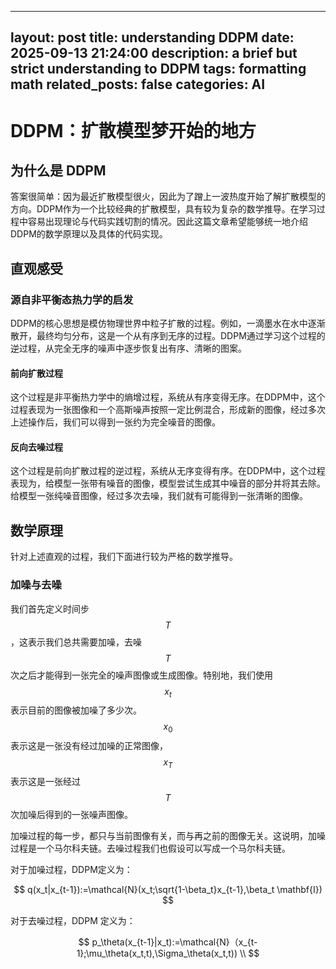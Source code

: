 
---
layout: post
title: understanding DDPM
date: 2025-09-13 21:24:00
description: a brief but strict understanding to DDPM
tags: formatting math
related_posts: false
categories: AI
---
# DDPM：扩散模型梦开始的地方

##  为什么是 DDPM

答案很简单：因为最近扩散模型很火，因此为了蹭上一波热度开始了解扩散模型的方向。DDPM作为一个比较经典的扩散模型，具有较为复杂的数学推导。在学习过程中容易出现理论与代码实践切割的情况。因此这篇文章希望能够统一地介绍DDPM的数学原理以及具体的代码实现。

## 直观感受

### 源自非平衡态热力学的启发

DDPM的核心思想是模仿物理世界中粒子扩散的过程。例如，一滴墨水在水中逐渐散开，最终均匀分布，这是一个从有序到无序的过程。DDPM通过学习这个过程的逆过程，从完全无序的噪声中逐步恢复出有序、清晰的图案。

#### 前向扩散过程

这个过程是非平衡热力学中的熵增过程，系统从有序变得无序。在DDPM中，这个过程表现为一张图像和一个高斯噪声按照一定比例混合，形成新的图像，经过多次上述操作后，我们可以得到一张约为完全噪音的图像。

#### 反向去噪过程

这个过程是前向扩散过程的逆过程，系统从无序变得有序。在DDPM中，这个过程表现为，给模型一张带有噪音的图像，模型尝试生成其中噪音的部分并将其去除。给模型一张纯噪音图像，经过多次去噪，我们就有可能得到一张清晰的图像。

## 数学原理

针对上述直观的过程，我们下面进行较为严格的数学推导。

### 加噪与去噪

我们首先定义时间步 $$T$$ ，这表示我们总共需要加噪，去噪 $$T$$ 次之后才能得到一张完全的噪声图像或生成图像。特别地，我们使用 $$x_t$$ 表示目前的图像被加噪了多少次。$$x_0$$ 表示这是一张没有经过加噪的正常图像，$$x_T$$ 表示这是一张经过 $$T$$ 次加噪后得到的一张噪声图像。

加噪过程的每一步，都只与当前图像有关，而与再之前的图像无关。这说明，加噪过程是一个马尔科夫链。去噪过程我们也假设可以写成一个马尔科夫链。

对于加噪过程，DDPM定义为：

$$
q(x_t|x_{t-1}):=\mathcal{N}(x_t;\sqrt{1-\beta_t}x_{t-1},\beta_t \mathbf{I})
$$


对于去噪过程，DDPM 定义为：

$$
p_\theta(x_{t-1}|x_t):=\mathcal{N}（x_{t-1};\mu_\theta(x_t,t),\Sigma_\theta(x_t,t))
\\
$$

